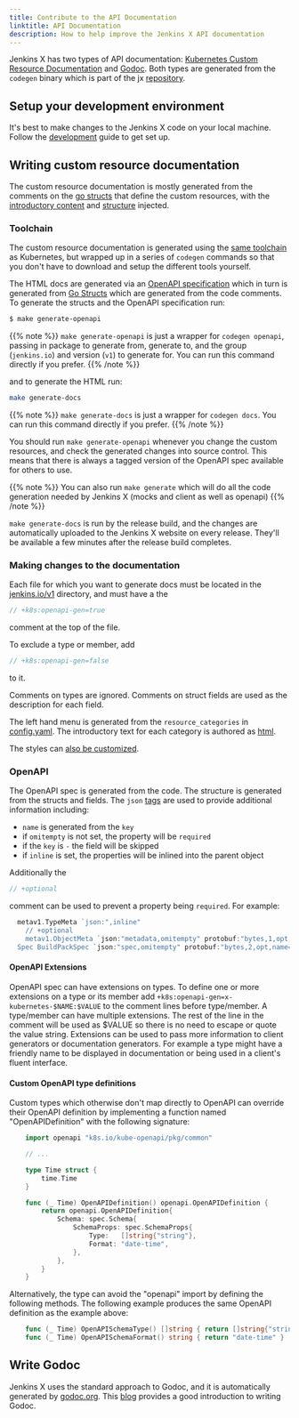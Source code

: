 ```yaml
---
title: Contribute to the API Documentation
linktitle: API Documentation
description: How to help improve the Jenkins X API documentation
---
```


Jenkins X has two types of API documentation: [Kubernetes Custom Resource Documentation](/apidocs) and [Godoc](https://godoc.org/github.com/jenkins-x/jx).
Both types are generated from the `codegen` binary which is part of the jx [repository](https://github.com/jenkins-x/jx).

## Setup your development environment

It's best to make changes to the Jenkins X code on your local machine. Follow the [development](../development) guide
to get set up.

## Writing custom resource documentation

The custom resource documentation is mostly generated from the comments on the [go structs](https://github.com/jenkins-x/jx/tree/master/pkg/apis/jenkins.io/v1) that define the custom resources, with the [introductory content](https://github.com/jenkins-x/jx/tree/master/docs/apidocs/static_includes) and [structure](https://github.com/jenkins-x/jx/blob/master/docs/apidocs/config.yaml) injected.

### Toolchain

The custom resource documentation is generated using the [same toolchain](https://kubernetes.io/docs/contribute/generate-ref-docs/kubernetes-api/) as Kubernetes, but wrapped up in a series of `codegen` commands so that you don't have to download and setup the different tools yourself.

The HTML docs are generated via an [OpenAPI specification](https://github.com/jenkins-x/jx/tree/master/docs/apidocs/openapi-spec) which in turn is generated from [Go Structs](https://github.com/jenkins-x/jx/tree/master/pkg/client/openapi) which are generated from the code comments.
To generate the structs and the OpenAPI specification run:

 ```bash
 $ make generate-openapi
 ```

 {{% note %}}
 `make generate-openapi` is just a wrapper for `codegen openapi`, passing in package to generate from, generate to, and the group (`jenkins.io`) and version (`v1`) to generate for.
 You can run this command directly if you prefer.
 {{% /note %}}

 and to generate the HTML run:

 ```bash
 make generate-docs
 ```

{{% note %}}
`make generate-docs` is just a wrapper for `codegen docs`. You can run this command directly if you prefer.
{{% /note %}}

You should run `make generate-openapi` whenever you change the custom resources, and check the generated changes into
 source control. This means that there is always a tagged version of the OpenAPI spec available for others to use.

{{% note %}}
You can also run `make generate` which will do all the code generation needed by Jenkins X (mocks and client as well
as openapi)
{{% /note %}}

 `make generate-docs` is run by the release build, and the changes are automatically uploaded to the Jenkins X
 website on every release. They'll be available a few minutes after the release build completes.

### Making changes to the documentation

Each file for which you want to generate docs must be located in the [jenkins.io/v1](https://github.com/jenkins-x/jx/tree/master/pkg/apis/jenkins.io/v1) directory, and must have a the

```go
// +k8s:openapi-gen=true
```

comment at the top of the file.

To exclude a type or member, add

```go
// +k8s:openapi-gen=false
```

to it.

Comments on types are ignored. Comments on struct fields are used as the description for each field.

The left hand menu is generated from the `resource_categories` in [config.yaml](https://github.com/jenkins-x/jx/blob/master/docs/apidocs/config.yaml). The introductory text for each category is authored as
[html](https://github.com/jenkins-x/jx/tree/master/docs/apidocs/static_includes).

The styles can [also be customized](https://github.com/jenkins-x/jx/blob/master/docs/apidocs/static/stylesheet.css).

### OpenAPI

The OpenAPI spec is generated from the code. The structure is generated from the structs and fields. The `json`
[tags](https://golang.org/pkg/encoding/json/#Marshal) are used to provide additional information including:

* `name` is generated from the `key`
* if `omitempty` is not set, the property will be `required`
* if the `key` is `-` the field will be skipped
* if `inline` is set, the properties will be inlined into the parent object


Additionally the

```go
// +optional
```

comment can be used to prevent a property being `required`. For example:

```go
  metav1.TypeMeta `json:",inline"
	// +optional
	metav1.ObjectMeta `json:"metadata,omitempty" protobuf:"bytes,1,opt,name=metadata"`
  Spec BuildPackSpec `json:"spec,omitempty" protobuf:"bytes,2,opt,name=spec"`
```

#### OpenAPI Extensions

OpenAPI spec can have extensions on types. To define one or more extensions on a type or its member
add `+k8s:openapi-gen=x-kubernetes-$NAME:$VALUE` to the comment lines before type/member. A type/member can
have multiple extensions. The rest of the line in the comment will be used as $VALUE so there is no need to
escape or quote the value string. Extensions can be used to pass more information to client generators or
documentation generators. For example a type might have a friendly name to be displayed in documentation or
being used in a client's fluent interface.

#### Custom OpenAPI type definitions

Custom types which otherwise don't map directly to OpenAPI can override their
OpenAPI definition by implementing a function named "OpenAPIDefinition" with
the following signature:

```go
	import openapi "k8s.io/kube-openapi/pkg/common"

	// ...

	type Time struct {
		time.Time
	}

	func (_ Time) OpenAPIDefinition() openapi.OpenAPIDefinition {
		return openapi.OpenAPIDefinition{
			Schema: spec.Schema{
				SchemaProps: spec.SchemaProps{
					Type:   []string{"string"},
					Format: "date-time",
				},
			},
		}
	}
```

Alternatively, the type can avoid the "openapi" import by defining the following
methods. The following example produces the same OpenAPI definition as the
example above:

```go
    func (_ Time) OpenAPISchemaType() []string { return []string{"string"} }
    func (_ Time) OpenAPISchemaFormat() string { return "date-time" }
```

## Write Godoc

Jenkins X uses the standard approach to Godoc, and it is automatically generated by [godoc.org](http://godoc.org).
This [blog](https://blog.golang.org/godoc-documenting-go-code) provides a good introduction to writing Godoc.
